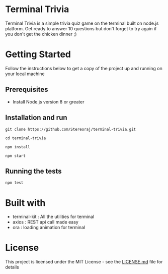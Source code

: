 # Terminal Trivia 

Terminal Trivia is a simple trivia quiz game on the terminal built on node.js platform. Get ready to answer 10 questions but don't forget to try again if you don't get the chicken dinner ;) 

# Getting Started

Follow the instructions below to get a copy of the project up and running on your local machine

## Prerequisites

 * Install Node.js version 8 or greater

## Installation and run
 
 ``` 
 git clone https://github.com/Stereoraj/terminal-trivia.git 
 ```

 ``` 
 cd terminal-trivia
 ```

 ```
 npm install
 ```

 ``` 
 npm start 
 ```

## Running the tests

 ``` npm test ```

# Built with

 * terminal-kit : All the utilities for terminal
 * axios : REST api call made easy
 * ora : loading animation for terminal

# License

This project is licensed under the MIT License - see the [LICENSE.md](LICENSE.md) file for details


 
